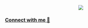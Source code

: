 <h1 align= "center">
   <img src="https://readme-typing-svg.demolab.com?font=Major+Mono+Display&size=50&pause=10000&color=7BF7ED&center=true&vCenter=true&width=550&height=100&lines=I'm+Shrinivas K!">
</h1>

### [Connect with me 💬](https://www.linkedin.com/in/kulkarni-shrinivas/) 
